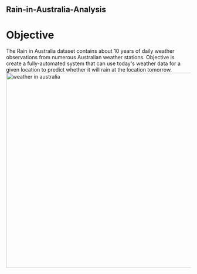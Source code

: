 ## Rain-in-Australia-Analysis
# Objective

The Rain in Australia dataset contains about 10 years of daily weather observations from numerous Australian weather stations. 
Objective is create a fully-automated system that can use today's weather data for a given location to predict whether it will rain at the location tomorrow.
<img width="532" alt="weather in australia" src="(https://user-images.githubusercontent.com/104801379/205701620-e6a1d1c7-2bba-4b78-81c9-0ee60a6f6551.png">
